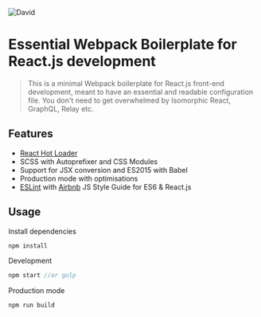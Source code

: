 ![David](https://david-dm.org/jiayihu/webpack-react-boilerplate.svg)

# Essential Webpack Boilerplate for React.js development

> This is a minimal Webpack boilerplate for React.js front-end development, meant to have an essential and readable configuration file. You don't need to get overwhelmed by Isomorphic React, GraphQL, Relay etc.

## Features
- [React Hot Loader](https://github.com/gaearon/react-hot-loader)
- SCSS with Autoprefixer and CSS Modules
- Support for JSX conversion and ES2015 with Babel
- Production mode with optimisations
- [ESLint](http://eslint.org) with [Airbnb](https://github.com/airbnb/javascript) JS Style Guide for ES6 & React.js

## Usage

Install dependencies
``` javascript
npm install
```
Development
``` javascript
npm start //or gulp
```
Production mode
``` javascript
npm run build
```
